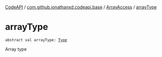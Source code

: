 [CodeAPI](../../index.md) / [com.github.jonathanxd.codeapi.base](../index.md) / [ArrayAccess](index.md) / [arrayType](.)

# arrayType

`abstract val arrayType: `[`Type`](http://docs.oracle.com/javase/6/docs/api/java/lang/reflect/Type.html)

Array type

